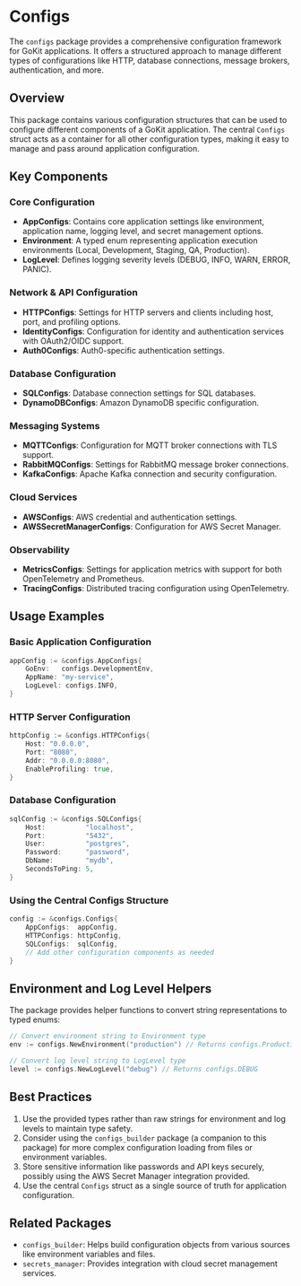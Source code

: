 # Configs

The `configs` package provides a comprehensive configuration framework for GoKit applications. It offers a structured approach to manage different types of configurations like HTTP, database connections, message brokers, authentication, and more.

## Overview

This package contains various configuration structures that can be used to configure different components of a GoKit application. The central `Configs` struct acts as a container for all other configuration types, making it easy to manage and pass around application configuration.

## Key Components

### Core Configuration

- **AppConfigs**: Contains core application settings like environment, application name, logging level, and secret management options.
- **Environment**: A typed enum representing application execution environments (Local, Development, Staging, QA, Production).
- **LogLevel**: Defines logging severity levels (DEBUG, INFO, WARN, ERROR, PANIC).

### Network & API Configuration

- **HTTPConfigs**: Settings for HTTP servers and clients including host, port, and profiling options.
- **IdentityConfigs**: Configuration for identity and authentication services with OAuth2/OIDC support.
- **Auth0Configs**: Auth0-specific authentication settings.

### Database Configuration

- **SQLConfigs**: Database connection settings for SQL databases.
- **DynamoDBConfigs**: Amazon DynamoDB specific configuration.

### Messaging Systems

- **MQTTConfigs**: Configuration for MQTT broker connections with TLS support.
- **RabbitMQConfigs**: Settings for RabbitMQ message broker connections.
- **KafkaConfigs**: Apache Kafka connection and security configuration.

### Cloud Services

- **AWSConfigs**: AWS credential and authentication settings.
- **AWSSecretManagerConfigs**: Configuration for AWS Secret Manager.

### Observability

- **MetricsConfigs**: Settings for application metrics with support for both OpenTelemetry and Prometheus.
- **TracingConfigs**: Distributed tracing configuration using OpenTelemetry.

## Usage Examples

### Basic Application Configuration

```go
appConfig := &configs.AppConfigs{
    GoEnv:   configs.DevelopmentEnv,
    AppName: "my-service",
    LogLevel: configs.INFO,
}
```

### HTTP Server Configuration

```go
httpConfig := &configs.HTTPConfigs{
    Host: "0.0.0.0",
    Port: "8080",
    Addr: "0.0.0.0:8080",
    EnableProfiling: true,
}
```

### Database Configuration

```go
sqlConfig := &configs.SQLConfigs{
    Host:          "localhost",
    Port:          "5432",
    User:          "postgres",
    Password:      "password",
    DbName:        "mydb",
    SecondsToPing: 5,
}
```

### Using the Central Configs Structure

```go
config := &configs.Configs{
    AppConfigs:  appConfig,
    HTTPConfigs: httpConfig,
    SQLConfigs:  sqlConfig,
    // Add other configuration components as needed
}
```

## Environment and Log Level Helpers

The package provides helper functions to convert string representations to typed enums:

```go
// Convert environment string to Environment type
env := configs.NewEnvironment("production") // Returns configs.ProductionEnv

// Convert log level string to LogLevel type
level := configs.NewLogLevel("debug") // Returns configs.DEBUG
```

## Best Practices

1. Use the provided types rather than raw strings for environment and log levels to maintain type safety.
2. Consider using the `configs_builder` package (a companion to this package) for more complex configuration loading from files or environment variables.
3. Store sensitive information like passwords and API keys securely, possibly using the AWS Secret Manager integration provided.
4. Use the central `Configs` struct as a single source of truth for application configuration.

## Related Packages

- `configs_builder`: Helps build configuration objects from various sources like environment variables and files.
- `secrets_manager`: Provides integration with cloud secret management services.
